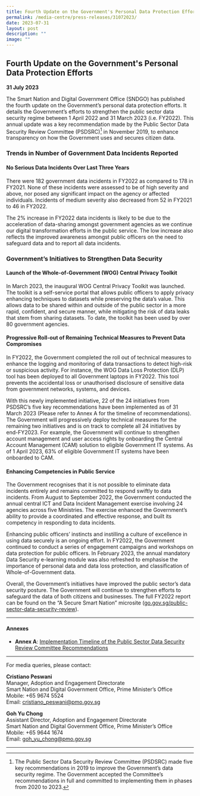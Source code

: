 ```yaml
---
title: Fourth Update on the Government's Personal Data Protection Efforts
permalink: /media-centre/press-releases/31072023/
date: 2023-07-31
layout: post
description: ""
image: ""
---
```

## Fourth Update on the Government's Personal Data Protection Efforts

**31 July 2023**

The Smart Nation and Digital Government Office (SNDGO) has published the fourth update on the Government’s personal data protection efforts. It details the Government’s efforts to strengthen the public sector data security regime between 1 April 2022 and 31 March 2023 (i.e. FY2022). This annual update was a key recommendation made by the Public Sector Data Security Review Committee (PSDSRC)[^1] in November 2019, to enhance transparency on how the Government uses and secures citizen data.

### Trends in Number of Government Data Incidents Reported

#### No Serious Data Incidents Over Last Three Years

There were 182 government data incidents in FY2022 as compared to 178 in FY2021.  None of these incidents were assessed to be of high severity and above, nor posed any significant impact on the agency or affected individuals. Incidents of medium severity also decreased from 52 in FY2021 to 46 in FY2022.

The 2% increase in FY2022 data incidents is likely to be due to the acceleration of data-sharing amongst government agencies as we continue our digital transformation efforts in the public service. The low increase also reflects the improved awareness amongst public officers on the need to safeguard data and to report all data incidents.

### Government’s Initiatives to Strengthen Data Security

#### Launch of the Whole-of-Government (WOG) Central Privacy Toolkit

In March 2023, the inaugural WOG Central Privacy Toolkit was launched. The toolkit is a self-service portal that allows public officers to apply privacy enhancing techniques to datasets while preserving the data’s value. This allows data to be shared within and outside of the public sector in a more rapid, confident, and secure manner, while mitigating the risk of data leaks that stem from sharing datasets. To date, the toolkit has been used by over 80 government agencies.

#### Progressive Roll-out of Remaining Technical Measures to Prevent Data Compromises

In FY2022, the Government completed the roll out of technical measures to enhance the logging and monitoring of data transactions to detect high-risk or suspicious activity. For instance, the WOG Data Loss Protection (DLP) tool has been deployed to all Government laptops in FY2022. This tool prevents the accidental loss or unauthorised disclosure of sensitive data from government networks, systems, and devices.

With this newly implemented initiative, 22 of the 24 initiatives from PSDSRC’s five key recommendations have been implemented as of 31 March 2023 (Please refer to Annex A for the timeline of recommendations). The Government will progressively deploy technical measures for the remaining two initiatives and is on track to complete all 24 initiatives by end-FY2023. For example, the Government will continue to strengthen account management and user access rights by onboarding the Central Account Management (CAM) solution to eligible Government IT systems. As of 1 April 2023, 63% of eligible Government IT systems have been onboarded to CAM.

#### Enhancing Competencies in Public Service

The Government recognises that it is not possible to eliminate data incidents entirely and remains committed to respond swiftly to data incidents. From August to September 2022, the Government conducted the annual central ICT and Data Incident Management exercise involving 24 agencies across five Ministries. The exercise enhanced the Government’s ability to provide a coordinated and effective response, and built its competency in responding to data incidents.

Enhancing public officers’ instincts and instilling a culture of excellence in using data securely is an ongoing effort. In FY2022, the Government continued to conduct a series of engagement campaigns and workshops on data protection for public officers. In February 2023, the annual mandatory Data Security e-learning module was also refreshed to emphasise the importance of personal data and data loss protection, and classification of Whole-of-Government data.

Overall, the Government’s initiatives have improved the public sector’s data security posture. The Government will continue to strengthen efforts to safeguard the data of both citizens and businesses. The full FY2022 report can be found on the “A Secure Smart Nation” microsite ([go.gov.sg/public-sector-data-security-review](https://go.gov.sg/public-sector-data-security-review)).

_______
#### Annexes
* **Annex A**: [Implementation Timeline of the Public Sector Data Security Review Committee Recommendations](/files/press-releases/2023/implementation%20timeline%20of%20the%20public%20sector%20data%20security%20review%20committee%20recommendations.pdf)

_______

For media queries, please contact:

**Cristiano Peswani**<br>
Manager, Adoption and Engagement Directorate<br>
Smart Nation and Digital Government Office, Prime Minister’s Office<br>
Mobile: +65 9674 5524<br>
Email: [cristiano_peswani@pmo.gov.sg](mailto:cristiano_peswani@pmo.gov.sg)

**Goh Yu Chong**<br>
Assistant Director, Adoption and Engagement Directorate<br>
Smart Nation and Digital Government Office, Prime Minister’s Office<br>
Mobile: +65 9644 1674<br>
Email: [goh_yu_chong@pmo.gov.sg](mailto:goh_yu_chong@pmo.gov.sg)

_______

[^1]: The Public Sector Data Security Review Committee (PSDSRC) made five key recommendations in 2019 to improve the Government’s data security regime. The Government accepted the Committee’s recommendations in full and committed to implementing them in phases from 2020 to 2023.